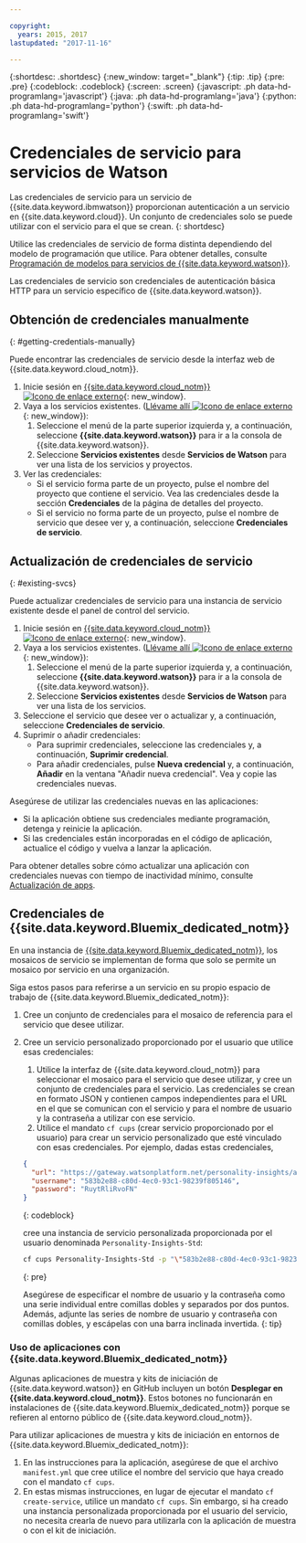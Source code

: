 ```yaml
---

copyright:
  years: 2015, 2017
lastupdated: "2017-11-16"

---
```


{:shortdesc: .shortdesc}
{:new_window: target="_blank"}
{:tip: .tip}
{:pre: .pre}
{:codeblock: .codeblock}
{:screen: .screen}
{:javascript: .ph data-hd-programlang='javascript'}
{:java: .ph data-hd-programlang='java'}
{:python: .ph data-hd-programlang='python'}
{:swift: .ph data-hd-programlang='swift'}

# Credenciales de servicio para servicios de Watson

Las credenciales de servicio para un servicio de {{site.data.keyword.ibmwatson}} proporcionan autenticación a un servicio en {{site.data.keyword.cloud}}. Un conjunto de credenciales solo se puede utilizar con el servicio para el que se crean.
{: shortdesc}

Utilice las credenciales de servicio de forma distinta dependiendo del modelo de programación que utilice. Para obtener detalles, consulte [Programación de modelos para servicios de {{site.data.keyword.watson}}](/docs/services/watson/getting-started-develop.html).

Las credenciales de servicio son credenciales de autenticación básica HTTP para un servicio específico de {{site.data.keyword.watson}}.

## Obtención de credenciales manualmente
{: #getting-credentials-manually}

Puede encontrar las credenciales de servicio desde la interfaz web de {{site.data.keyword.cloud_notm}}.

1.  Inicie sesión en [{{site.data.keyword.cloud_notm}} ![Icono de enlace externo](../../icons/launch-glyph.svg "Icono de enlace externo")](https://{DomainName}/registration/?target=%2Fdeveloper%2Fwatson%2Fdashboard){: new_window}.
1.  Vaya a los servicios existentes. ([Llévame allí ![Icono de enlace externo](../../icons/launch-glyph.svg "Icono de enlace externo")](https://{DomainName}/developer/watson/existing-services){: new_window}):
    1.  Seleccione el menú de la parte superior izquierda y, a continuación, seleccione **{{site.data.keyword.watson}}** para ir a la consola de {{site.data.keyword.watson}}.
    1.  Seleccione **Servicios existentes** desde **Servicios de Watson** para ver una lista de los servicios y proyectos.
1.  Ver las credenciales:
    - Si el servicio forma parte de un proyecto, pulse el nombre del proyecto que contiene el servicio. Vea las credenciales desde la sección **Credenciales** de la página de detalles del proyecto.
    - Si el servicio no forma parte de un proyecto, pulse el nombre de servicio que desee ver y, a continuación, seleccione **Credenciales de servicio**.

## Actualización de credenciales de servicio
{: #existing-svcs}

Puede actualizar credenciales de servicio para una instancia de servicio existente desde el panel de control del servicio.

1.  Inicie sesión en [{{site.data.keyword.cloud_notm}} ![Icono de enlace externo](../../icons/launch-glyph.svg "Icono de enlace externo")](https://{DomainName}/registration/?target=%2Fdeveloper%2Fwatson%2Fdashboard){: new_window}.
1.  Vaya a los servicios existentes. ([Llévame allí ![Icono de enlace externo](../../icons/launch-glyph.svg "Icono de enlace externo")](https://{DomainName}/developer/watson/existing-services){: new_window}):
    1.  Seleccione el menú de la parte superior izquierda y, a continuación, seleccione **{{site.data.keyword.watson}}** para ir a la consola de {{site.data.keyword.watson}}.
    1.  Seleccione **Servicios existentes** desde **Servicios de Watson** para ver una lista de los servicios.
1.  Seleccione el servicio que desee ver o actualizar y, a continuación, seleccione **Credenciales de servicio**.
1.  Suprimir o añadir credenciales:
    - Para suprimir credenciales, seleccione las credenciales y, a continuación, **Suprimir credencial**.
    - Para añadir credenciales, pulse **Nueva credencial** y, a continuación, **Añadir** en la ventana "Añadir nueva credencial". Vea y copie las credenciales nuevas.

Asegúrese de utilizar las credenciales nuevas en las aplicaciones:

- Si la aplicación obtiene sus credenciales mediante programación, detenga y reinicie la aplicación.
- Si las credenciales están incorporadas en el código de aplicación, actualice el código y vuelva a lanzar la aplicación.

Para obtener detalles sobre cómo actualizar una aplicación con credenciales nuevas con tiempo de inactividad mínimo, consulte [Actualización de apps](/docs/manageapps/updapps.html).

## Credenciales de {{site.data.keyword.Bluemix_dedicated_notm}}

En una instancia de [{{site.data.keyword.Bluemix_dedicated_notm}}](/docs/dedicated/index.html#dedicated), los mosaicos de servicio se implementan de forma que solo se permite un mosaico por servicio en una organización.

Siga estos pasos para referirse a un servicio en su propio espacio de trabajo de {{site.data.keyword.Bluemix_dedicated_notm}}:

1.  Cree un conjunto de credenciales para el mosaico de referencia para el servicio que desee utilizar.
1.  Cree un servicio personalizado proporcionado por el usuario que utilice esas credenciales:

    1.  Utilice la interfaz de {{site.data.keyword.cloud_notm}} para seleccionar el mosaico para el servicio que desee utilizar, y cree un conjunto de credenciales para el servicio. Las credenciales se crean en formato JSON y contienen campos independientes para el URL en el que se comunican con el servicio y para el nombre de usuario y la contraseña a utilizar con ese servicio.
    1.  Utilice el mandato `cf cups` (crear servicio proporcionado por el usuario) para crear un servicio personalizado que esté vinculado con esas credenciales. Por ejemplo, dadas estas credenciales,

      ```json
      {
        "url": "https://gateway.watsonplatform.net/personality-insights/api",
        "username": "583b2e88-c80d-4ec0-93c1-98239f805146",
        "password": "RuytRliRvoFN"
      }
      ```
      {: codeblock}

      cree una instancia de servicio personalizada proporcionada por el usuario denominada `Personality-Insights-Std`:

      ```bash
      cf cups Personality-Insights-Std -p "\"583b2e88-c80d-4ec0-93c1-98239f805146\":\"RuytRliRvoFN\""
      ```
      {: pre}

      Asegúrese de especificar el nombre de usuario y la contraseña como una serie individual entre comillas dobles y separados por dos puntos. Además, adjunte las series de nombre de usuario y contraseña con comillas dobles, y escápelas con una barra inclinada invertida.
      {: tip}

### Uso de aplicaciones con {{site.data.keyword.Bluemix_dedicated_notm}}

Algunas aplicaciones de muestra y kits de iniciación de {{site.data.keyword.watson}} en GitHub incluyen un botón **Desplegar en {{site.data.keyword.cloud_notm}}**. Estos botones no funcionarán en instalaciones de {{site.data.keyword.Bluemix_dedicated_notm}} porque se refieren al entorno público de {{site.data.keyword.cloud_notm}}.

Para utilizar aplicaciones de muestra y kits de iniciación en entornos de {{site.data.keyword.Bluemix_dedicated_notm}}:

1.  En las instrucciones para la aplicación, asegúrese de que el archivo `manifest.yml` que cree utilice el nombre del servicio que haya creado con el mandato `cf cups`.
1.  En estas mismas instrucciones, en lugar de ejecutar el mandato `cf create-service`, utilice un mandato `cf cups`. Sin embargo, si ha creado una instancia personalizada proporcionada por el usuario del servicio, no necesita crearla de nuevo para utilizarla con la aplicación de muestra o con el kit de iniciación.

